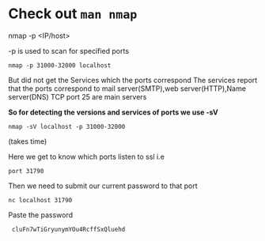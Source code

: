 # Check out ``` man nmap ```

nmap -p <portranges> <IP/host>

-p is used to scan for specified ports

```
nmap -p 31000-32000 localhost
```
But did not get the Services which the ports correspond
The services report that the ports correspond to mail server(SMTP),web server(HTTP),Name server(DNS)
TCP port 25 are main servers

**So for detecting the versions and services of ports we use -sV** 

``` 
nmap -sV localhost -p 31000-32000
```
(takes time)
 
Here we get to know which ports listen to ssl i.e
```
port 31790
```
Then we need to submit our current password to that port 
```
nc localhost 31790
```
Paste the password 
```
 cluFn7wTiGryunymYOu4RcffSxQluehd
 ```
 
 
